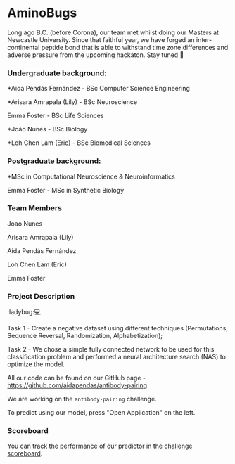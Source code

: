# AminoBugs

Long ago B.C. (before Corona), our team met whilst doing our Masters at Newcastle University. Since that faithful year, we have forged an inter-continental peptide bond that is able to withstand time zone differences and adverse pressure from the upcoming hackaton. Stay tuned :dna:

### Undergraduate background:

*Aida Pendás Fernández - BSc Computer Science Engineering

*Arisara Amrapala (Lily) - BSc Neuroscience

Emma Foster - BSc Life Sciences

*João Nunes - BSc Biology

*Loh Chen Lam (Eric) - BSc Biomedical Sciences

### Postgraduate background:

*MSc in Computational Neuroscience & Neuroinformatics

Emma Foster - MSc in Synthetic Biology

### Team Members

Joao Nunes

Arisara Amrapala (Lily)

Aida Pendás Fernández

Loh Chen Lam (Eric)

Emma Foster

### Project Description

:ladybug::computer:

Task 1 - Create a negative dataset using different techniques (Permutations, Sequence Reversal, Randomization, Alphabetization);

Task 2 - We chose a simple fully connected network to be used for this classification problem and performed a neural architecture search (NAS) to optimize the model.

All our code can be found on our GitHub page - https://github.com/aidapendas/antibody-pairing

We are working on the `antibody-pairing` challenge.

To predict using our model, press "Open Application" on the left.

### Scoreboard

You can track the performance of our predictor in the [challenge scoreboard](https://biolib.com/biohackathon/antibody-pairing-scoreboard/).
